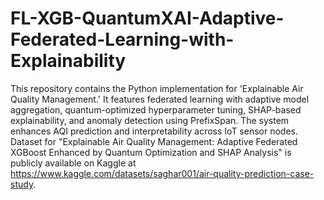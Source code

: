 # FL-XGB-QuantumXAI-Adaptive-Federated-Learning-with-Explainability
This repository contains the Python implementation for 'Explainable Air Quality Management.' It features federated learning with adaptive model aggregation, quantum-optimized hyperparameter tuning, SHAP-based explainability, and anomaly detection using PrefixSpan. The system enhances AQI prediction and interpretability across IoT sensor nodes.
Dataset for "Explainable Air Quality Management: Adaptive Federated XGBoost Enhanced by Quantum Optimization and SHAP Analysis" is publicly available on Kaggle at https://www.kaggle.com/datasets/saghar001/air-quality-prediction-case-study.

